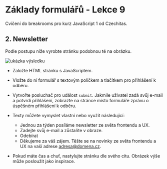 # Základy formulářů - Lekce 9

Cvičení do breakrooms pro kurz JavaScript 1 od Czechitas.

## 2. Newsletter

Podle postupu níže vyrobte stránku podobnou té na obrázku.

![ukázka výsledku](https://kodim.cz/cms/assets/kurzy/javascript-vyuka/js-1/udalosti-formulare/cv-zaklady/cvlekce%3Enewsletter/newsletter.gif)

- Založte HTML stránku s JavaScriptem.

- Vložte do ní formulář s textovým políčkem a tlačítkem pro přihlášení k odběru.

- Vytvořte posluchač pro událost `submit`. Jakmile uživatel zadá svůj e-mail a potvrdí přihlášení, zobrazte na stránce místo formuláře zprávu o úspěšném přihlášení k odběru.

- Texty můžete vymyslet vlastní nebo využít následující:

  - Jednou za týden posíláme newsletter ze světa frontendu a UX.
  - Zadejte svůj e-mail a zůstaňte v obraze.
  - Odebírat
  - Děkujeme za váš zájem. Těšte se na novinky ze světa frontendu a UX na vaší adrese [adresa@domena.cz](hadresa@domena.cz).

- Pokud máte čas a chuť, nastylujte stránku dle svého citu. Obrázek výše může posloužit jako inspirace.
